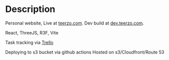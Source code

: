 # Description

Personal website, Live at [teerzo.com](https://teerzo.com).
Dev build at [dev.teerzo.com](https://dev.teerzo.com).

React, ThreeJS, R3F, Vite 

Task tracking via [Trello](https://trello.com/b/FETfcxxn/teerzocom)

Deploying to s3 bucket via github actions
Hosted on s3/Cloudfront/Route 53
